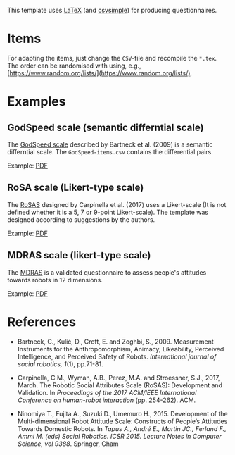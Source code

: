 This template uses [LaTeX](https://www.latex-project.org/) (and [csvsimple](https://ctan.org/pkg/csvsimple)) for producing questionnaires.

# Items
For adapting the items, just change the `CSV`-file and recompile the `*.tex`. The order can be randomised with using, e.g., [https://www.random.org/lists/](https://www.random.org/lists/).

# Examples

## GodSpeed scale (semantic differntial scale)

The [GodSpeed scale](http://www.bartneck.de/2008/03/11/the-godspeed-questionnaire-series/) described by Bartneck et al. (2009) is a semantic differntial scale. The `GodSpeed-items.csv` contains the differential pairs.

Example: [PDF](https://gitlab.com/scheunemann/latex-questionnaire/-/jobs/artifacts/master/raw/GodSpeed/GodSpeed.pdf?job=PDFs)

## RoSA scale (Likert-type scale)
The [RoSAS](https://dl.acm.org/citation.cfm?id=3020208) designed by Carpinella et al. (2017) uses a Likert-scale (It is not defined whether it is a 5, 7 or 9-point Likert-scale). The template was designed according to suggestions by the authors.

Example: [PDF](https://gitlab.com/scheunemann/latex-questionnaire/-/jobs/artifacts/master/raw/RoSAS/RoSAS.pdf?job=PDFs)

## MDRAS scale (likert-type scale)
The [MDRAS](https://link.springer.com/chapter/10.1007/978-3-319-25554-5_48) is a validated questionnaire to assess people's attitudes towards robots in 12 dimensions.

Example: [PDF](https://gitlab.com/scheunemann/latex-questionnaire/-/jobs/artifacts/master/raw/MDRAS/MDRAS.pdf?job=PDFs)

# References
- Bartneck, C., Kulić, D., Croft, E. and Zoghbi, S., 2009. Measurement Instruments for the Anthropomorphism, Animacy, Likeability, Perceived Intelligence, and Perceived Safety of Robots. _International journal of social robotics, 1_(1), pp.71-81.

- Carpinella, C.M., Wyman, A.B., Perez, M.A. and Stroessner, S.J., 2017, March. The Robotic Social Attributes Scale (RoSAS): Development and Validation. In _Proceedings of the 2017 ACM/IEEE International Conference on human-robot interaction_ (pp. 254-262). ACM.

- Ninomiya T., Fujita A., Suzuki D., Umemuro H., 2015. Development of the Multi-dimensional Robot Attitude Scale: Constructs of People’s Attitudes Towards Domestic Robots. In _Tapus A., André E., Martin JC., Ferland F., Ammi M. (eds) Social Robotics. ICSR 2015. Lecture Notes in Computer Science, vol 9388_. Springer, Cham

